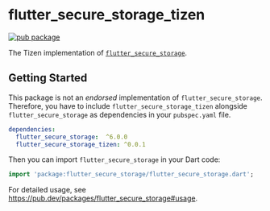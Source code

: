 # flutter_secure_storage_tizen

[![pub package](https://img.shields.io/pub/v/flutter_secure_storage_tizen.svg)](https://pub.dev/packages/flutter_secure_storage_tizen)

The Tizen implementation of [`flutter_secure_storage`](https://github.com/mogol/flutter_secure_storage).

## Getting Started

This package is not an _endorsed_ implementation of `flutter_secure_storage`. Therefore, you have to include `flutter_secure_storage_tizen` alongside `flutter_secure_storage` as dependencies in your `pubspec.yaml` file.

```yaml
dependencies:
  flutter_secure_storage:  ^6.0.0
  flutter_secure_storage_tizen: ^0.0.1
```

Then you can import `flutter_secure_storage` in your Dart code:

```dart
import 'package:flutter_secure_storage/flutter_secure_storage.dart';
```

For detailed usage, see https://pub.dev/packages/flutter_secure_storage#usage.

